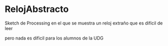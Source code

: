 # RelojAbstracto
Sketch de Processing en el que se muestra un reloj extraño que es difícil de leer

pero nada es dificil para los alumnos de la UDG
